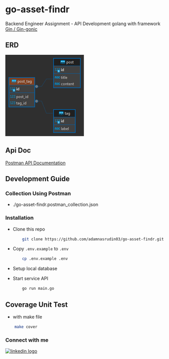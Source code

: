 # go-asset-findr
 Backend Engineer Assignment - API Development golang with framework <a href="https://gin-gonic.com/" target="_blank"> Gin / Gin-gonic </a>

## ERD
![ERD Relation many to many post tag](./erd_post_tag.png)

## Api Doc
<a href="https://documenter.getpostman.com/view/10619265/2sA3XY7xuE" target="_blank"> Postman API Documentation </a>

 
## Development Guide

### Collection Using Postman
- ./go-asset-findr.postman_collection.json
  
### Installation
- Clone this repo

    ```sh
        git clone https://github.com/adamnasrudin03/go-asset-findr.git
    ```

- Copy `.env.example` to `.env`

    ```sh
        cp .env.example .env
    ```
- Setup local database
- Start service API
    ```sh
        go run main.go
    ```

## Coverage Unit Test
  - with make file
  ```sh
      make cover
  ```



### Connect with me
  <a href="https://www.linkedin.com/in/adam-nasrudin/" target="_blank">
    <img 
        src="https://img.shields.io/static/v1?message=LinkedIn&logo=linkedin&label=&color=0077B5&logoColor=white&labelColor=&style=for-the-badge" 
        height="35" alt="linkedin logo"  />
  </a>
